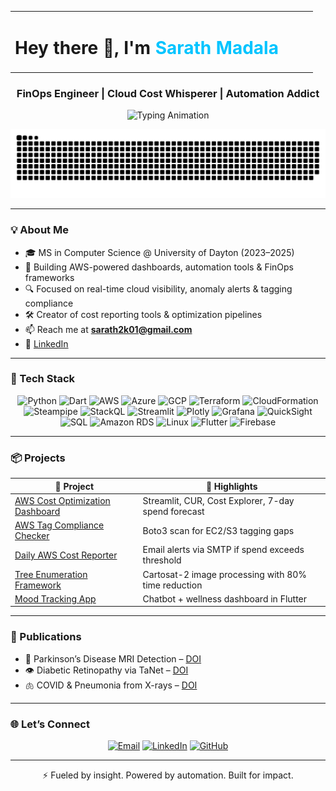 <table width="100%">
  <tr>
    <td align="left" width="90%">
      <h1>Hey there 👋, I'm <span style="color:#00c4ff;">Sarath Madala</span></h1>
    </td>
  </tr>
</table>

<h3 align="center">FinOps Engineer | Cloud Cost Whisperer | Automation Addict</h3>

<p align="center">
  <img src="https://readme-typing-svg.herokuapp.com?font=Fira+Code&amp;weight=500&amp;pause=1000&amp;color=58A6FF&amp;center=true&amp;width=500&amp;lines=FinOps+Engineer;AWS+Automation+Architect;Cloud+Cost+Optimizer;Flutter+App+Innovator" alt="Typing Animation" />
</p>

<p align="center">
  <img src="https://github.com/Platane/snk/raw/output/github-contribution-grid-snake.svg" alt="Contribution Snake" />
</p>

---

### 💡 About Me

- 🎓 MS in Computer Science @ University of Dayton (2023–2025)  
- 🚀 Building AWS-powered dashboards, automation tools &amp; FinOps frameworks  
- 🔍 Focused on real-time cloud visibility, anomaly alerts &amp; tagging compliance  
- 🛠️ Creator of cost reporting tools &amp; optimization pipelines  
- 📫 Reach me at **sarath2k01@gmail.com**  
- 🔗 [LinkedIn](https://linkedin.com/in/sarath-madala)

---

### 🧠 Tech Stack

<p align="center">
  <!-- Programming Languages -->
  <img src="https://img.shields.io/badge/Python-3670A0?style=for-the-badge&amp;logo=python&amp;logoColor=white" alt="Python" />
  <img src="https://img.shields.io/badge/Dart-0175C2?style=for-the-badge&amp;logo=dart&amp;logoColor=white" alt="Dart" />
  <!-- Cloud Platforms -->
  <img src="https://img.shields.io/badge/AWS-232F3E?style=for-the-badge&amp;logo=amazonaws&amp;logoColor=white" alt="AWS" />
  <img src="https://img.shields.io/badge/Azure-0078D4?style=for-the-badge&amp;logo=microsoftazure&amp;logoColor=white" alt="Azure" />
  <img src="https://img.shields.io/badge/GCP-F9AB00?style=for-the-badge&amp;logo=googlecloud&amp;logoColor=white" alt="GCP" />
  <!-- Infrastructure-as-Code and Automation -->
  <img src="https://img.shields.io/badge/Terraform-7B42BC?style=for-the-badge&amp;logo=terraform&amp;logoColor=white" alt="Terraform" />
  <img src="https://img.shields.io/badge/CloudFormation-232F3E?style=for-the-badge&amp;logo=amazonaws&amp;logoColor=white" alt="CloudFormation" />
  <img src="https://img.shields.io/badge/Steampipe-005C89?style=for-the-badge&amp;logo=steampipe&amp;logoColor=white" alt="Steampipe" />
  <img src="https://img.shields.io/badge/StackQL-0091EA?style=for-the-badge&amp;logo=stackql&amp;logoColor=white" alt="StackQL" />
  <!-- Data Visualization & Dashboards -->
  <img src="https://img.shields.io/badge/Streamlit-FF4B4B?style=for-the-badge&amp;logo=streamlit&amp;logoColor=white" alt="Streamlit" />
  <img src="https://img.shields.io/badge/Plotly-3F4CE3?style=for-the-badge&amp;logo=plotly&amp;logoColor=white" alt="Plotly" />
  <img src="https://img.shields.io/badge/Grafana-F46800?style=for-the-badge&amp;logo=grafana&amp;logoColor=white" alt="Grafana" />
  <img src="https://img.shields.io/badge/QuickSight-FF9900?style=for-the-badge&amp;logo=amazon&amp;logoColor=white" alt="QuickSight" />
  <!-- Databases & APIs -->
  <img src="https://img.shields.io/badge/SQL-003B57?style=for-the-badge&amp;logo=postgresql&amp;logoColor=white" alt="SQL" />
  <img src="https://img.shields.io/badge/RDS-527FFF?style=for-the-badge&amp;logo=amazonaws&amp;logoColor=white" alt="Amazon RDS" />
  <!-- Development & Other -->
  <img src="https://img.shields.io/badge/Linux-FCC624?style=for-the-badge&amp;logo=linux&amp;logoColor=black" alt="Linux" />
  <img src="https://img.shields.io/badge/Flutter-02569B?style=for-the-badge&amp;logo=flutter&amp;logoColor=white" alt="Flutter" />
  <img src="https://img.shields.io/badge/Firebase-FFCA28?style=for-the-badge&amp;logo=firebase&amp;logoColor=black" alt="Firebase" />
</p>

---

### 📦 Projects

| 🚀 Project | 🧠 Highlights |
|-----------|--------------|
| [AWS Cost Optimization Dashboard](https://github.com/Sarath2k01/AWS-Cost-Optimization-Dashboard) | Streamlit, CUR, Cost Explorer, 7-day spend forecast |
| [AWS Tag Compliance Checker](https://github.com/Sarath2k01/AWS-Tag-Compliance-Checker) | Boto3 scan for EC2/S3 tagging gaps |
| [Daily AWS Cost Reporter](https://github.com/Sarath2k01/Daily-AWS-Cost-Reporter) | Email alerts via SMTP if spend exceeds threshold |
| [Tree Enumeration Framework](https://github.com/Sarath2k01/Tree-Enumeration-Framework) | Cartosat-2 image processing with 80% time reduction |
| [Mood Tracking App](https://github.com/Sarath2k01/Mood-Tracking-App) | Chatbot + wellness dashboard in Flutter |

---

### 📜 Publications

- 🧠 Parkinson’s Disease MRI Detection – [DOI](https://doi.org/10.35784/acs-2023-19)  
- 👁️ Diabetic Retinopathy via TaNet – [DOI](https://doi.org/10.26599/NBE.2023.9290041)  
- 🫁 COVID &amp; Pneumonia from X-rays – [DOI](https://doi.org/10.1729/Journal.33559)

---

### 🌐 Let’s Connect

<p align="center">
  <a href="mailto:sarath2k01@gmail.com"><img src="https://img.shields.io/badge/Gmail-sarath2k01%40gmail.com-red?style=for-the-badge&amp;logo=gmail" alt="Email"/></a>
  <a href="https://linkedin.com/in/sarath-madala"><img src="https://img.shields.io/badge/LinkedIn-Sarath_Madala-blue?style=for-the-badge&amp;logo=linkedin" alt="LinkedIn"/></a>
  <a href="https://github.com/Sarath2k01"><img src="https://img.shields.io/badge/GitHub-Sarath2k01-black?style=for-the-badge&amp;logo=github" alt="GitHub"/></a>
</p>

---

<sub><p align="center">⚡ Fueled by insight. Powered by automation. Built for impact.</p></sub>
